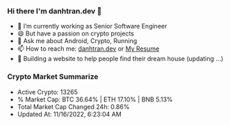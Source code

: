 ### Hi there I'm danhtran.dev 👋

- 🔭 I’m currently working as Senior Software Engineer
- 😄 But have a passion on crypto projects
- 💬 Ask me about Android, Crypto, Running 
- 📫 How to reach me: <a href="https://danhtran.dev" target="_blank">danhtran.dev</a> or <a href="Dan-Resume.pdf" target="_blank">My Resume</a>
- 🌱 Building a website to help people find their dream house (updating ...)

### Crypto Market Summarize
- Active Crypto: 13265
- % Market Cap: BTC 36.64% | ETH 17.10% | BNB 5.13%
- Total Market Cap Changed 24h: 0.86%
- Updated At: 11/16/2022, 6:23:04 AM
